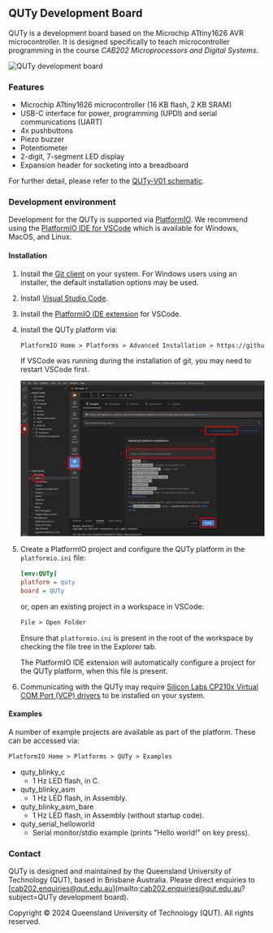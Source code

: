## QUTy Development Board

QUTy is a development board based on the Microchip ATtiny1626 AVR
microcontroller. It is designed specifically to teach microcontroller
programming in the course _CAB202 Microprocessors and Digital Systems_.

![QUTy development board](QUTy.png)

### Features

- Microchip ATtiny1626 microcontroller (16 KB flash, 2 KB SRAM)
- USB-C interface for power, programming (UPDI) and serial communications (UART)
- 4x pushbuttons
- Piezo buzzer
- Potentiometer
- 2-digit, 7-segment LED display
- Expansion header for socketing into a breadboard

For further detail, please refer to the [QUTy-V01 schematic](QUTy-V01_Schematic.pdf).

### Development environment

Development for the QUTy is supported via [PlatformIO](https://platformio.org/).
We recommend using the [PlatformIO IDE for VSCode](https://platformio.org/install/ide?install=vscode)
which is available for Windows, MacOS, and Linux.

#### Installation

1. Install the [Git client](https://git-scm.com/) on your system.
   For Windows users using an installer, the default installation
   options may be used.
2. Install [Visual Studio Code](https://code.visualstudio.com/download).
3. Install the [PlatformIO IDE extension](https://marketplace.visualstudio.com/items?itemName=platformio.platformio-ide) for VSCode.
4. Install the QUTy platform via:

    ```txt
    PlatformIO Home > Platforms > Advanced Installation > https://github.com/cab202/quty
    ```

    If VSCode was running during the installation of git, you may need
    to restart VSCode first.

    ![QUTy platform installation](PlatformInstall.png)
5. Create a PlatformIO project and configure the QUTy platform in the
   `platformio.ini` file:

    ```ini
    [env:QUTy]
    platform = quty
    board = QUTy
    ```

    or, open an existing project in a workspace in VSCode:

    ```txt
    File > Open Folder
    ```

    Ensure that `platformio.ini` is present in the root of the workspace
    by checking the file tree in the Explorer tab.

    The PlatformIO IDE extension will automatically configure a project
    for the QUTy platform, when this file is present.
6. Communicating with the QUTy may require
   [Silicon Labs CP210x Virtual COM Port (VCP) drivers](https://www.silabs.com/developers/usb-to-uart-bridge-vcp-drivers)
   to be installed on your system.

#### Examples

A number of example projects are available as part of the platform.
These can be accessed via:

```txt
PlatformIO Home > Platforms > QUTy > Examples
```

- quty_blinky_c
  - 1 Hz LED flash, in C.
- quty_blinky_asm
  - 1 Hz LED flash, in Assembly.
- quty_blinky_asm_bare
  - 1 Hz LED flash, in Assembly (without startup code).
- quty_serial_helloworld
  - Serial monitor/stdio example (prints "Hello world!" on key press).

### Contact

QUTy is designed and maintained by the Queensland University of
Technology (QUT), based in Brisbane Australia. Please direct enquiries
to [cab202.enquiries@qut.edu.au](mailto:cab202.enquiries@qut.edu.au?subject=QUTy development board).

Copyright &copy; 2024 Queensland University of Technology (QUT). All rights reserved.
